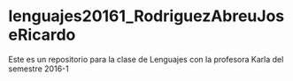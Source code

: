# lenguajes20161_RodriguezAbreuJoseRicardo
Este es un repositorio para la clase de Lenguajes con la profesora Karla del semestre 2016-1
